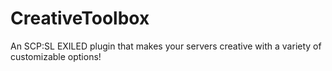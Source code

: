 # CreativeToolbox
An SCP:SL EXILED plugin that makes your servers creative with a variety of customizable options!
